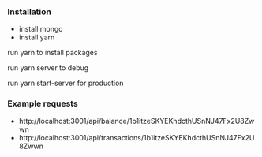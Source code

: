 ### Installation
- install mongo
- install yarn

run yarn to install packages

run yarn server to debug

run yarn start-server for production

### Example requests

- http://localhost:3001/api/balance/1b1itzeSKYEKhdcthUSnNJ47Fx2U8Zwwn
- http://localhost:3001/api/transactions/1b1itzeSKYEKhdcthUSnNJ47Fx2U8Zwwn